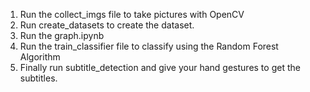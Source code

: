 1) Run the collect_imgs file to take pictures with OpenCV
2) Run create_datasets to create the dataset.
3) Run the graph.ipynb
4) Run the train_classifier file to classify using the Random Forest Algorithm
5) Finally run subtitle_detection and give your hand gestures to get the subtitles.
